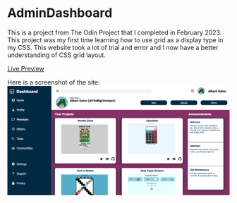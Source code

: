 # AdminDashboard

This is a project from The Odin Project that I completed in February 2023. This project was my first time learning how to use grid as a display type in my CSS. This website took a lot of trial and error and I now have a better understanding of CSS grid layout.

[Live Preview](ryancole25.github.io/AdminDashboard)

Here is a screenshot of the site:
![Alt text](./AdminDashboardScreenshot.png "Calculator Image")
